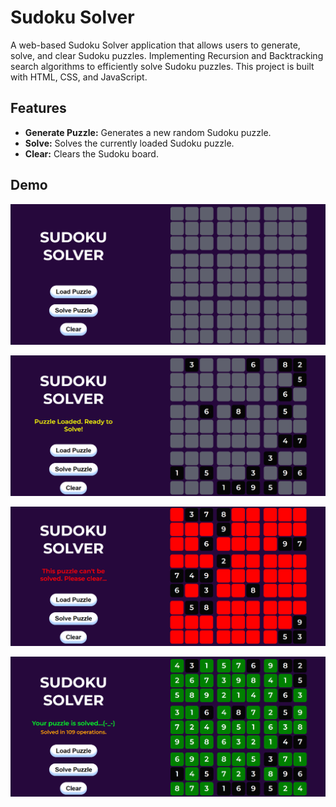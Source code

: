 # Sudoku Solver

A web-based Sudoku Solver application that allows users to generate, solve, and clear Sudoku puzzles. Implementing Recursion and Backtracking search algorithms to efficiently solve Sudoku puzzles. 
This project is built with HTML, CSS, and JavaScript.

## Features

- **Generate Puzzle:** Generates a new random Sudoku puzzle.
- **Solve:** Solves the currently loaded Sudoku puzzle.
- **Clear:** Clears the Sudoku board.

## Demo

![Sudoku Solver Screenshot](Screenshot1.png)

![Sudoku Solver Screenshot](Screenshot2.png)

![Sudoku Solver Screenshot](Screenshot3.png)

![Sudoku Solver Screenshot](Screenshot4.png)
